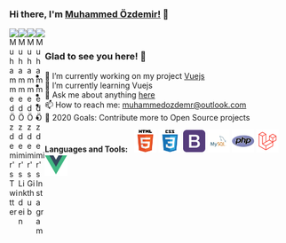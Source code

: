 ### Hi there, I'm [Muhammed Özdemir!](https://www.ohidur.com) 👋
<a href="https://twitter.com/muhammedozdem1r">
  <img align="left" alt="Muhammed Özdemir's Twitter" width="16px" src="https://cdn.jsdelivr.net/npm/simple-icons@v3/icons/twitter.svg" />
</a>
<a href="https://www.linkedin.com/in/muhammedozdemr/">
  <img align="left" alt="Muhammed Özdemir's Linkdein" width="16px" src="https://cdn.jsdelivr.net/npm/simple-icons@v3/icons/linkedin.svg" />
</a>
<a href="https://github.com/muhammedozdemr">
  <img align="left" alt="Muhammed Özdemir's Github" width="16px" src="https://cdn.jsdelivr.net/npm/simple-icons@v3/icons/github.svg" />
</a>
<a href="https://instagram.com/_mozdemr">
  <img align="left" alt="Muhammed Özdemir's Instagram" width="16px" src="https://cdn.jsdelivr.net/npm/simple-icons@v3/icons/instagram.svg" />
</a>

<br />

### Glad to see you here! 🤩 &nbsp;

- 🔭 I’m currently working on my project [Vuejs](https://github.com/muhammedozdemr/Vuejs)
- 🌱 I’m currently learning Vuejs
- 💬 Ask me about anything [here](https://github.com/muhammedozdemr/muhammedozdemr)
- 📫 How to reach me: muhammedozdemr@outlook.com <br>
- 🥅 2020 Goals: Contribute more to Open Source projects

**Languages and Tools:** &nbsp;
<code><img height="40" src="https://raw.githubusercontent.com/github/explore/80688e429a7d4ef2fca1e82350fe8e3517d3494d/topics/html/html.png"></code>
<code><img height="40" src="https://raw.githubusercontent.com/github/explore/80688e429a7d4ef2fca1e82350fe8e3517d3494d/topics/css/css.png"></code>
<code><img height="40" src="https://raw.githubusercontent.com/github/explore/80688e429a7d4ef2fca1e82350fe8e3517d3494d/topics/bootstrap/bootstrap.png"></code>
<code><img height="40" src="https://raw.githubusercontent.com/github/explore/80688e429a7d4ef2fca1e82350fe8e3517d3494d/topics/mysql/mysql.png"></code>
<code><img height="40" src="https://raw.githubusercontent.com/github/explore/56a826d05cf762b2b50ecbe7d492a839b04f3fbf/topics/php/php.png"></code>
<code><img height="40" src="https://raw.githubusercontent.com/github/explore/80688e429a7d4ef2fca1e82350fe8e3517d3494d/topics/laravel/laravel.png"></code>
<code><img height="40" src="https://raw.githubusercontent.com/github/explore/80688e429a7d4ef2fca1e82350fe8e3517d3494d/topics/vue/vue.png"></code>


